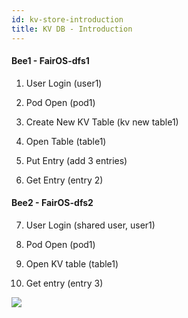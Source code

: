```yaml
---
id: kv-store-introduction
title: KV DB - Introduction
---
```


#### Bee1 - FairOS-dfs1

1) User Login (user1)

2) Pod Open (pod1)

3) Create New KV Table (kv new table1)

4) Open Table (table1)

5) Put Entry (add 3 entries)

6) Get Entry (entry 2)


#### Bee2 - FairOS-dfs2

7) User Login (shared user, user1)

8) Pod Open (pod1)

9) Open KV table (table1)

10) Get entry (entry 3)


[![](https://j.gifs.com/6XZwvl.gif)](https://bee.fairos.io/files/94a5d957a90b52be9eab73d61c7c3f5a68848d42c5266c25d7b056bb3871d9ce)
